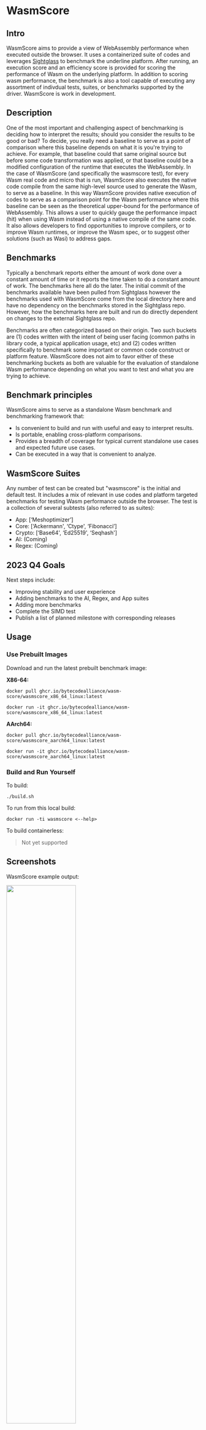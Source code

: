# WasmScore

## Intro
WasmScore aims to provide a view of WebAssembly performance when executed outside the browser. It uses a containerized suite of codes and leverages [Sightglass](https://github.com/bytecodealliance/sightglass) to benchmark the underline platform. After running, an execution score and an efficiency score is provided for scoring the performance of Wasm on the underlying platform. In addition to scoring wasm performance, the benchmark is also a tool capable of executing any assortment of indivdual tests, suites, or benchmarks supported by the driver. WasmScore is work in development.

## Description
One of the most important and challenging aspect of benchmarking is deciding how to interpret the results; should you consider the results to be good or bad? To decide, you really need a baseline to serve as a point of comparison where this baseline depends on what it is you're trying to achieve. For example, that baseline could that same original source but before some code transformation was applied, or that baseline could be a modified configuration of the runtime that executes the WebAssembly. In the case of WasmScore (and specifically the wasmscore test), for every Wasm real code and micro that is run, WasmScore also executes the native code compile from the same high-level source used to generate the Wasm, to serve as a baseline. In this way WasmScore provides native execution of codes to serve as a comparison point for the Wasm performance where this baseline can be seen as the theoretical upper-bound for the performance of WebAssembly. This allows a user to quickly gauge the performance impact (hit) when using Wasm instead of using a native compile of the same code. It also allows developers to find opportunities to improve compilers, or to improve Wasm runtimes, or improve the Wasm spec, or to suggest other solutions (such as Wasi) to address gaps.

## Benchmarks
Typically a benchmark reports either the amount of work done over a constant amount of time or it reports the time taken to do a constant amount of work. The benchmarks here all do the later. The initial commit of the benchmarks available have been pulled from Sightglass however the benchmarks used with WasmScore come from the local directory here and have no dependency on the benchmarks stored in the Sightglass repo. However, how the benchmarks here are built and run do directly dependent on changes to the external Sightglass repo.

Benchmarks are often categorized based on their origin. Two such buckets are (1) codes written with the intent of being user facing (common paths in library code, a typical application usage, etc) and (2) codes written specifically to benchmark some important or common code construct or platform feature. WasmScore does not aim to favor either of these benchmarking buckets as both are valuable for the evaluation of standalone Wasm performance depending on what you want to test and what you are trying to achieve.

## Benchmark principles
WasmScore aims to serve as a standalone Wasm benchmark and benchmarking framework that:
- Is convenient to build and run with useful and easy to interpret results.
- Is portable, enabling cross-platform comparisons.
- Provides a breadth of coverage for typical current standalone use cases and expected future use cases.
- Can be executed in a way that is convenient to analyze.

## WasmScore Suites
Any number of test can be created but "wasmscore" is the initial and default test. It includes a mix of relevant in use codes and platform targeted benchmarks for testing Wasm performance outside the browser. The test is a collection of several subtests (also referred to as suites):
- App:  [‘Meshoptimizer’]
- Core: [‘Ackermann', ‘Ctype', ‘Fibonacci’]
- Crypto: [‘Base64', ‘Ed25519', ‘Seqhash']
- AI: (Coming)
- Regex: (Coming)

## 2023 Q4 Goals
Next steps include:
- Improving stability and user experience
- Adding benchmarks to the AI, Regex, and App suites
- Adding more benchmarks
- Complete the SIMD test
- Publish a list of planned milestone with corresponding releases

## Usage

### Use Prebuilt Images

Download and run the latest prebuilt benchmark image:

**X86-64:**
```
docker pull ghcr.io/bytecodealliance/wasm-score/wasmscore_x86_64_linux:latest
```
```
docker run -it ghcr.io/bytecodealliance/wasm-score/wasmscore_x86_64_linux:latest
```
**AArch64:**
```
docker pull ghcr.io/bytecodealliance/wasm-score/wasmscore_aarch64_linux:latest
```
```
docker run -it ghcr.io/bytecodealliance/wasm-score/wasmscore_aarch64_linux:latest
```

### Build and Run Yourself

To build:
```
./build.sh
```
To run from this local build:
```
docker run -ti wasmscore <--help>
```

To build containerless:
> Not yet supported

## Screenshots

WasmScore example output:

<img src="https://github.com/bytecodealliance/wasm-score/blob/main/docs/assets/Screenshot-WasmScore.png" height="60%" width="60%" >